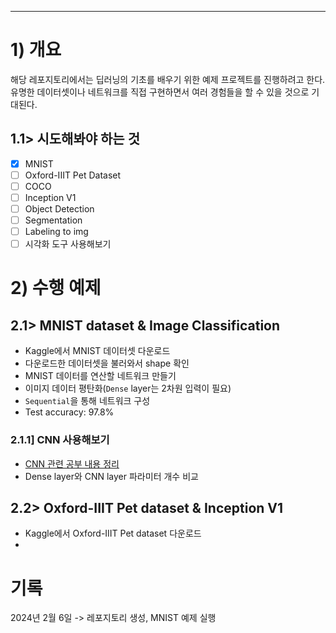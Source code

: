 - - -
# 1) 개요
해당 레포지토리에서는 딥러닝의 기초를 배우기 위한 예제 프로젝트를 진행하려고 한다.  
유명한 데이터셋이나 네트워크를 직접 구현하면서 여러 경험들을 할 수 있을 것으로 기대된다.  

## 1.1> 시도해봐야 하는 것
- [x] MNIST
- [ ] Oxford-IIIT Pet Dataset
- [ ] COCO 
- [ ] Inception V1
- [ ] Object Detection
- [ ] Segmentation
- [ ] Labeling to img
- [ ] 시각화 도구 사용해보기

# 2) 수행 예제
## 2.1> MNIST dataset & Image Classification
- Kaggle에서 MNIST 데이터셋 다운로드
- 다운로드한 데이터셋을 불러와서 shape 확인
- MNIST 데이터를 연산할 네트워크 만들기
- 이미지 데이터 평탄화(`Dense` layer는 2차원 입력이 필요)
- `Sequential`을 통해 네트워크 구성
- Test accuracy: 97.8%

### 2.1.1] CNN 사용해보기
- [CNN 관련 공부 내용 정리](./mnist/docs/wil.cnn.md)
- Dense layer와 CNN layer 파라미터 개수 비교

## 2.2> Oxford-IIIT Pet dataset & Inception V1
- Kaggle에서 Oxford-IIIT Pet dataset 다운로드
- 

# 기록
2024년 2월 6일 -> 레포지토리 생성, MNIST 예제 실행